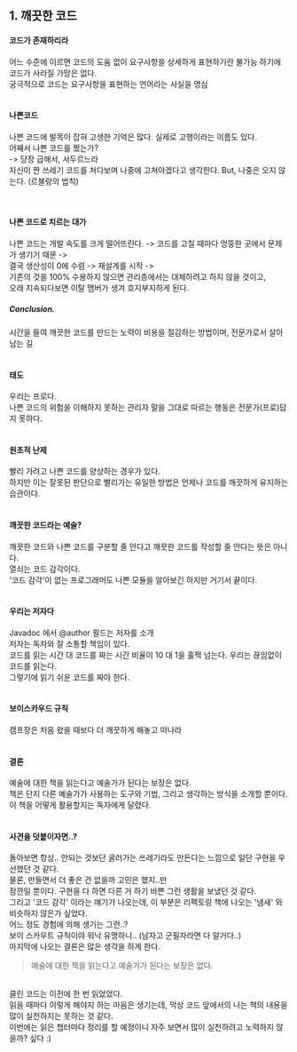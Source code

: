 ## 1. 깨끗한 코드

#### 코드가 존재하리라
어느 수준에 이르면 코드의 도움 없이 요구사항을 상세하게 표현하기란 불가능 하기에 코드가 사라질 가망은 없다. <br/>
궁극적으로 코드는 요구사항을 표현하는 언어라는 사실을 명심
<br/><br/>
#### 나쁜코드
나쁜 코드에 발목이 잡혀 고생한 기억은 많다. 실제로 고행이라는 이름도 있다.<br/>
어째서 나쁜 코드를 짰는가?<br/>
-> 당장 급해서, 서두르느라<br/>
자신이 짠 쓰레기 코드를 쳐다보며 나중에 고쳐야겠다고 생각한다. But, 나중은 오지 않는다. (르블랑의 법칙)<br/>
<br/><br/>
#### 나쁜 코드로 치르는 대가
나쁜 코드는 개발 속도를 크게 떨어뜨린다. -> 코드를 고칠 때마다 엉뚱한 곳에서 문제가 생기기 때문 -> <br/>
결국 생산성이 0에 수렴 -> 재설계를 시작 -> <br/>
기존의 것을 100% 수용하지 않으면 관리층에서는 대체하려고 하지 않을 것이고, <br/>
오래 지속되다보면 이탈 맴버가 생겨 흐지부지하게 된다. <br/>
##### Conclusion. <br/>
시간을 들여 깨끗한 코드를 만드는 노력이 비용을 절감하는 방법이며, 전문가로서 살아남는 길
<br/><br/>
#### 태도
우리는 프로다.<br/>
나쁜 코드의 위험을 이해하지 못하는 관리자 말을 그대로 따르는 행동은 전문가(프로)답지 못하다.
<br/><br/>
#### 원초적 난제
빨리 가려고 나쁜 코드를 양상하는 경우가 있다.<br/> 
하지만 이는 잘못된 판단으로 빨리가는 유일한 방법은 언제나 코드를 깨끗하게 유지하는 습관이다.
<br/><br/>
#### 깨끗한 코드라는 예술?
깨끗한 코드와 나쁜 코드를 구분할 줄 안다고 깨끗한 코드를 작성할 줄 안다는 뜻은 아니다.<br/>
열쇠는 코드 감각이다.<br/>
'코드 감각'이 없는 프로그래머도 나쁜 모듈을 알아보긴 하지만 거기서 끝이다.
<br/><br/>
#### 우리는 저자다
Javadoc 에서 @author 필드는 저자를 소개<br/>
저자는 독자와 잘 소통할 책임이 있다.<br/>
코드를 읽는 시간 대 코드를 짜는 시간 비율이 10 대 1을 훌쩍 넘는다. 우리는 끊임없이 코드를 읽는다.<br/>
그렇기에 읽기 쉬운 코드를 짜야 한다.
<br/><br/>
#### 보이스카우드 규칙
캠프장은 처음 왔을 때보다 더 깨끗하게 해놓고 떠나라
<br/><br/>
#### 결론
예술에 대한 책을 읽는다고 예술가가 된다는 보장은 없다.<br/> 
책은 단지 다른 예술가가 사용하는 도구와 기법, 그리고 생각하는 방식을 소개할 뿐이다.<br/>
이 책을 어떻게 활용할지는 독자에게 달렸다.
<br/><br/>

#### 사견을 덧붙이자면..?
돌아보면 항상.. 안되는 것보단 굴러가는 쓰레기라도 만든다는 느낌으로 일단 구현을 우선했던 것 같다.<br/>
물론, 만들면서 더 좋은 건 없을까 고민은 했지..만<br/>
잠깐일 뿐이다. 구현을 다 하면 다른 거 하기 바쁜 그런 생활을 보냈던 것 같다.<br/>
그리고 '코드 감각' 이라는 얘기가 나오는데, 이 부분은 리펙토링 책에 나오는 '냄새' 와 비슷하지 않은가 싶었다. <br/>
어느 정도 경험에 의해 생기는 그런..?<br/>
보이 스카우트 규칙이야 워낙 유명하니.. (남자고 군필자라면 다 알거다..)<br/>
마지막에 나오는 결론은 많은 생각을 하게 한다.<br/>
> 예술에 대한 책을 읽는다고 예술가가 된다는 보장은 없다.
<br/>
클린 코드는 이전에 한 번 읽었었다.<br/>
읽을 때마다 이렇게 해야지 하는 마음은 생기는데, 막상 코드 앞에서의 나는 책의 내용을 많이 실천하지는 못하는 것 같다.<br/>
이번에는 읽은 챕터마다 정리를 할 예정이니 자주 보면서 많이 실천하려고 노력하지 않을까? 싶다 :)<br/>
